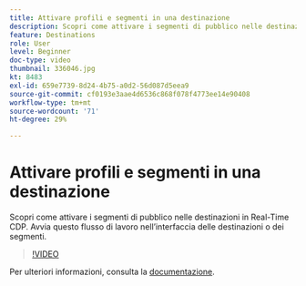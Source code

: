 ```yaml
---
title: Attivare profili e segmenti in una destinazione
description: Scopri come attivare i segmenti di pubblico nelle destinazioni in Real-Time CDP.  Avvia questo flusso di lavoro nell’interfaccia delle destinazioni o dei segmenti.
feature: Destinations
role: User
level: Beginner
doc-type: video
thumbnail: 336046.jpg
kt: 8483
exl-id: 659e7739-8d24-4b75-a0d2-56d087d5eea9
source-git-commit: cf0193e3aae4d6536c868f078f4773ee14e90408
workflow-type: tm+mt
source-wordcount: '71'
ht-degree: 29%

---
```


# Attivare profili e segmenti in una destinazione

Scopri come attivare i segmenti di pubblico nelle destinazioni in Real-Time CDP.  Avvia questo flusso di lavoro nell’interfaccia delle destinazioni o dei segmenti.

>[!VIDEO](https://video.tv.adobe.com/v/336046/?quality=12&learn=on)

Per ulteriori informazioni, consulta la [documentazione](https://experienceleague.adobe.com/docs/experience-platform/destinations/ui/activate/activation-overview.html).

